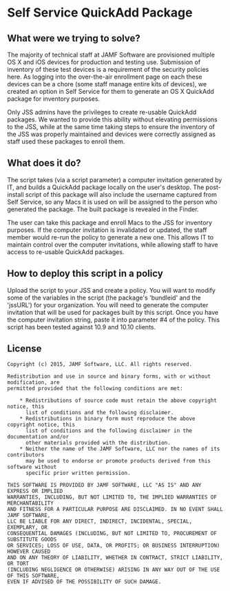 # Self Service QuickAdd Package

## What were we trying to solve?

The majority of technical staff at JAMF Software are provisioned multiple OS X and iOS devices for production and testing use. Submission of inventory of these test devices is a requirement of the security policies here. As logging into the over-the-air enrollment page on each these devices can be a chore (some staff manage entire kits of devices), we created an option in Self Service for them to generate an OS X QuickAdd package for inventory purposes.

Only JSS admins have the privileges to create re-usable QuickAdd packages. We wanted to provide this ability without elevating permissions to the JSS, while at the same time taking steps to ensure the inventory of the JSS was properly maintained and devices were correctly assigned as staff used these packages to enroll them.

## What does it do?

The script takes (via a script parameter) a computer invitation generated by IT, and builds a QuickAdd package locally on the user's desktop. The post-install script of this package will also include the username captured from Self Service, so any Macs it is used on will be assigned to the person who generated the package. The built package is revealed in the Finder.

The user can take this package and enroll Macs to the JSS for inventory purposes. If the computer invitation is invalidated or updated, the staff member would re-run the policy to generate a new one. This allows IT to maintain control over the computer invitations, while allowing staff to have access to re-usable QuickAdd packages.

## How to deploy this script in a policy

Upload the script to your JSS and create a policy. You will want to modify some of the variables in the script (the package's 'bundleid' and the 'jssURL') for your organization. You will need to generate the computer invitation that will be used for packages built by this script. Once you have the computer invitation string, paste it into parameter #4 of the policy. This script has been tested against 10.9 and 10.10 clients.

## License

```
Copyright (c) 2015, JAMF Software, LLC. All rights reserved.

Redistribution and use in source and binary forms, with or without modification, are
permitted provided that the following conditions are met:

    * Redistributions of source code must retain the above copyright notice, this
      list of conditions and the following disclaimer.
    * Redistributions in binary form must reproduce the above copyright notice, this
      list of conditions and the following disclaimer in the documentation and/or
      other materials provided with the distribution.
    * Neither the name of the JAMF Software, LLC nor the names of its contributors
      may be used to endorse or promote products derived from this software without
      specific prior written permission.
      
THIS SOFTWARE IS PROVIDED BY JAMF SOFTWARE, LLC "AS IS" AND ANY EXPRESS OR IMPLIED
WARRANTIES, INCLUDING, BUT NOT LIMITED TO, THE IMPLIED WARRANTIES OF MERCHANTABILITY
AND FITNESS FOR A PARTICULAR PURPOSE ARE DISCLAIMED. IN NO EVENT SHALL JAMF SOFTWARE,
LLC BE LIABLE FOR ANY DIRECT, INDIRECT, INCIDENTAL, SPECIAL, EXEMPLARY, OR
CONSEQUENTIAL DAMAGES (INCLUDING, BUT NOT LIMITED TO, PROCUREMENT OF SUBSTITUTE GOODS
OR SERVICES; LOSS OF USE, DATA, OR PROFITS; OR BUSINESS INTERRUPTION) HOWEVER CAUSED
AND ON ANY THEORY OF LIABILITY, WHETHER IN CONTRACT, STRICT LIABILITY, OR TORT
(INCLUDING NEGLIGENCE OR OTHERWISE) ARISING IN ANY WAY OUT OF THE USE OF THIS SOFTWARE,
EVEN IF ADVISED OF THE POSSIBILITY OF SUCH DAMAGE.
```